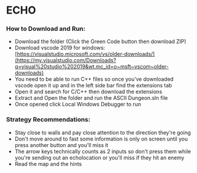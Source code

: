 # ECHO

### How to Download and Run: 
- Download the folder (Click the Green Code button then download ZIP)
- Download vscode 2019 for windows: [https://visualstudio.microsoft.com/vs/older-downloads/](https://my.visualstudio.com/Downloads?q=visual%20studio%202019&wt.mc_id=o~msft~vscom~older-downloads)
- You need to be able to run C++ files so once you've downloaded vscode open it up and in the left side bar find the extensions tab
- Open it and search for C/C++ then download the extensions 
- Extract and Open the folder and run the ASCII Dungeon.sln file 
- Once opened click Local Windows Debugger to run

### Strategy Recommendations: 
- Stay close to walls and pay close attention to the direction they're going
- Don't move around to fast some information is only on screen until you press another button and you'll miss it
- The arrow keys technically counts as 2 inputs so don't press them while you're sending out an echolocation or 
  you'll miss if they hit an enemy
- Read the map and the hints 
